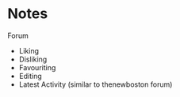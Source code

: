 # Notes

<p>Forum</p>

<ul>
	<li>Liking</li>
	<li>Disliking</li>
	<li>Favouriting</li>
	<li>Editing</li>
	<li>Latest Activity (similar to thenewboston forum)</li>
</ul>
